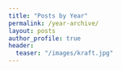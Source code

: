 ```yaml
---
title: "Posts by Year"
permalink: /year-archive/
layout: posts
author_profile: true
header:
  teaser: "/images/kraft.jpg"
---
```

